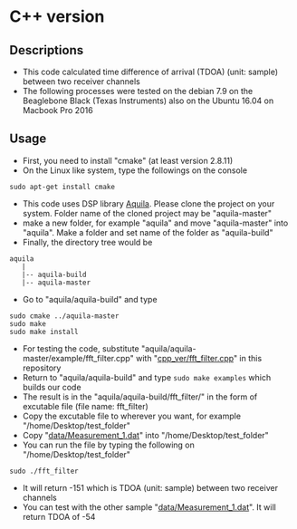 # C++ version

## Descriptions
- This code calculated time difference of arrival (TDOA) (unit: sample) between two receiver channels
- The following processes were tested on the debian 7.9 on the Beaglebone Black (Texas Instruments) also on the Ubuntu 16.04 on Macbook Pro 2016

## Usage
- First, you need to install "cmake" (at least version 2.8.11)
- On the Linux like system, type the followings on the console

```
sudo apt-get install cmake
```

- This code uses DSP library [Aquila](https://github.com/zsiciarz/aquila). Please clone the project on your system. Folder name of the cloned project may be "aquila-master"
- make a new folder, for example "aquila" and move "aquila-master" into "aquila". Make a folder and set name of the folder as "aquila-build"
- Finally, the directory tree would be

```
aquila
   |
   |-- aquila-build
   |-- aquila-master
```

- Go to "aquila/aquila-build" and type

```
sudo cmake ../aquila-master
sudo make
sudo make install
```
- For testing the code, substitute "aquila/aquila-master/example/fft_filter.cpp" with "[cpp_ver/fft_filter.cpp](https://github.com/snuuwal/2016_robotx_acoustic_pinger_based_transit/blob/master/cpp_ver/fft_filter.cpp)" in this repository
- Return to "aquila/aquila-build" and type ```sudo make examples``` which builds our code
- The result is in the "aquila/aquila-build/fft_filter/" in the form of excutable file (file name: fft_filter)
- Copy the excutable file to wherever you want, for example "/home/Desktop/test_folder"
- Copy "[data/Measurement_1.dat](https://github.com/snuuwal/2016_robotx_acoustic_pinger_based_transit/blob/master/data/Measurement_1.dat)" into "/home/Desktop/test_folder"
- You can run the file by typing the following on "/home/Desktop/test_folder"
```
sudo ./fft_filter
```
- It will return -151 which is TDOA (unit: sample) between two receiver channels
- You can test with the other sample "[data/Measurement_1.dat](https://github.com/snuuwal/2016_robotx_acoustic_pinger_based_transit/blob/master/data/Measurement_2.dat)". It will return TDOA of -54 
